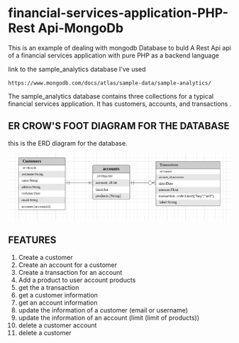 # financial-services-application-PHP-Rest Api-MongoDb

This is an example of dealing with mongodb Database to buld A Rest Api api of a financial services application with pure PHP as a backend language

link to the sample_analytics database I've used

```link
https://www.mongodb.com/docs/atlas/sample-data/sample-analytics/
```

The sample_analytics database contains three collections for a typical financial services application. It has customers, accounts, and transactions .

## ER CROW'S FOOT DIAGRAM FOR THE DATABASE

this is the ERD diagram for the database.

![erd diagram](./erd.png)

## FEATURES

1. Create a customer
2. Create an account for a customer
3. Create a transaction for an account
4. Add a product to user account products
5. get the a transaction  
6. get a customer information
7. get an account information
8. update the information of a customer (email or username)
9. update the information of an account (limit (limit of products))
10. delete a customer account
11. delete a customer
